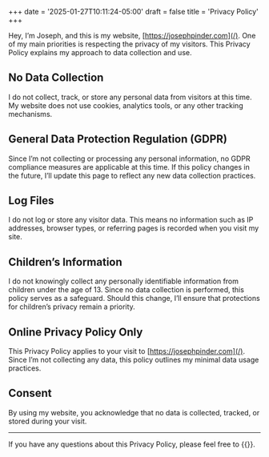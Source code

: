 +++
date = '2025-01-27T10:11:24-05:00'
draft = false
title = 'Privacy Policy'
+++


Hey, I’m Joseph, and this is my website, [https://josephpinder.com](/). One of my main priorities is respecting the privacy of my visitors. This Privacy Policy explains my approach to data collection and use.

## No Data Collection

I do not collect, track, or store any personal data from visitors at this time. My website does not use cookies, analytics tools, or any other tracking mechanisms.

## General Data Protection Regulation (GDPR)

Since I’m not collecting or processing any personal information, no GDPR compliance measures are applicable at this time. If this policy changes in the future, I’ll update this page to reflect any new data collection practices.

## Log Files

I do not log or store any visitor data. This means no information such as IP addresses, browser types, or referring pages is recorded when you visit my site.

## Children’s Information

I do not knowingly collect any personally identifiable information from children under the age of 13. Since no data collection is performed, this policy serves as a safeguard. Should this change, I’ll ensure that protections for children’s privacy remain a priority.

## Online Privacy Policy Only

This Privacy Policy applies to your visit to [https://josephpinder.com](/). Since I’m not collecting any data, this policy outlines my minimal data usage practices.

## Consent

By using my website, you acknowledge that no data is collected, tracked, or stored during your visit.

---

If you have any questions about this Privacy Policy, please feel free to {{<email text="contact me" local="hello" domain="josephpinder.com" >}}.
